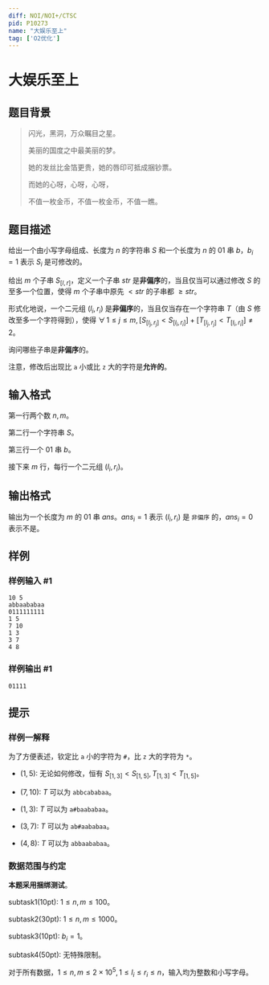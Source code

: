```yaml
---
diff: NOI/NOI+/CTSC
pid: P10273
name: "大娱乐至上"
tag: ['O2优化']
---
```

# 大娱乐至上
## 题目背景

> 闪光，黑洞，万众瞩目之星。
>
> 美丽的国度之中最美丽的梦。
>
> 她的发丝比金箔更贵，她的唇印可抵成捆钞票。
>
> 而她的心呀，心呀，心呀，
>
> 不值一枚金币，不值一枚金币，不值一瞧。
## 题目描述

给出一个由小写字母组成、长度为 $n$ 的字符串 $S$ 和一个长度为 $n$ 的 $01$ 串 $b$，$b_i=1$ 表示 $S_i$ 是可修改的。

给出 $m$ 个子串 $S_{[l,r]}$，定义一个子串 $str$ 是**非偏序**的，当且仅当可以通过修改 $S$ 的至多一个位置，使得 $m$ 个子串中原先 $<str$ 的子串都 $\ge str$。

形式化地说，一个二元组 $(l_i,r_i)$ 是**非偏序**的，当且仅当存在一个字符串 $T$（由 $S$ 修改至多一个字符得到），使得 $\forall\,1 \le j \le m,[S_{[l_j,r_j]}<S_{[l_i,r_i]}]+[T_{[l_j,r_j]}<T_{[l_i,r_i]}]\not=2$。

询问哪些子串是**非偏序**的。

注意，修改后出现比 `a` 小或比 `z` 大的字符是**允许的**。


## 输入格式

第一行两个数 $n,m$。

第二行一个字符串 $S$。

第三行一个 $01$ 串 $b$。

接下来 $m$ 行，每行一个二元组 $(l_i,r_i)$。
## 输出格式

输出为一个长度为 $m$ 的 $01$ 串 $ans$。$ans_i=1$ 表示 $(l_i,r_i)$ 是 `非偏序` 的，$ans_i=0$ 表示不是。
## 样例

### 样例输入 #1
```
10 5
abbaababaa
0111111111
1 5
7 10
1 3
3 7
4 8
```
### 样例输出 #1
```
01111
```
## 提示

### 样例一解释

为了方便表述，钦定比 `a` 小的字符为 `#`，比 `z` 大的字符为 `*`。

- $(1,5):$ 无论如何修改，恒有 $S_{[1,3]}<S_{[1,5]},T_{[1,3]}<T_{[1,5]}$。

- $(7,10):$ $T$ 可以为 `abbcababaa`。

- $(1,3):$ $T$ 可以为 `a#baababaa`。

- $(3,7):$ $T$ 可以为 `ab#aababaa`。

- $(4,8):$ $T$ 可以为 `abbaababaa`。

### 数据范围与约定
 
**本题采用捆绑测试**。

$\text{subtask1(10pt):}$ $1 \le n,m \le 100$。

$\text{subtask2(30pt):}$ $1 \le n,m \le 1000$。

$\text{subtask3(10pt):}$ $b_i=1$。

$\text{subtask4(50pt):}$ 无特殊限制。

对于所有数据，$1\le n,m \le 2\times 10^5,1 \le l_i \le r_i \le n$，输入均为整数和小写字母。

